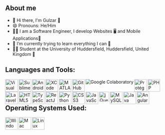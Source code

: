 ## About me

- 👀 Hi there, I'm Gulzar 👋
- 😄 Pronouns: He/Him
- 👨‍💻 I am a Software Engineer, I develop Websites 🖥️ and Mobile Applications📱
- 🌱 I’m currently trying to learn everything I can 🤣
- 🧑‍🎓 Student at the University of Huddersfield, Huddersfield, United Kingdom 🎡 

## Languages and Tools:

<img align="left" title="Visual Studio Code" alt="Visual Studio Code" width="40px" src="https://img.icons8.com/fluency/48/null/visual-studio-code-2019.png" />
<img align="left" title="Sublime Text" alt="Sublime Text" width="40px" src="https://img.icons8.com/fluency/48/null/sublime-text.png" />
<img align="left" title="Android Studio" alt="Android Studio" width="40px" src="https://img.icons8.com/color/48/null/android-studio--v3.png" />
<img align="left" title="XCode" alt="XCode" width="40px" src="https://img.icons8.com/color/48/null/xcode.png" />
<img align="left" title="MATLAB" alt="MATLAB" width="40px" src="https://img.icons8.com/fluency/48/null/matlab.png" />
<img align="left" title="GitHub" alt="GitHub" width="40px" src="https://img.icons8.com/ios-filled/50/null/github.png" />
<img align="left" title="Google Colaboratory" alt="Google Colaboratory" src="https://upload.wikimedia.org/wikipedia/commons/thumb/d/d0/Google_Colaboratory_SVG_Logo.svg/64px-Google_Colaboratory_SVG_Logo.svg.png" />
<img align="left" title="Protégé" alt="Protégé" width="40px" src="https://icons.iconarchive.com/icons/papirus-team/papirus-apps/512/protege-icon.png" />
<img align="left" title="PHP" alt="PHP" width="40px" src="https://img.icons8.com/officel/40/null/php-logo.png" />
<img align="left" title="Laravel" alt="Laravel" width="40px" src="https://img.icons8.com/fluency/48/null/laravel.png" />
<img align="left" title="HTML5" alt="HTML5" width="40px" src="https://img.icons8.com/external-tal-revivo-shadow-tal-revivo/48/null/external-html-5-is-a-software-solution-stack-that-defines-the-properties-and-behaviors-of-web-page-logo-shadow-tal-revivo.png" />
<img align="left" title="TypeScript" alt="TypeScript" width="40px" src="https://img.icons8.com/color/48/null/typescript.png" />
<img align="left" title="ReactJS" alt="ReactJS" width="40px" src="https://img.icons8.com/plasticine/100/null/react.png" />
<img align="left" title="Python" alt="Python" width="40px" src="https://img.icons8.com/stickers/100/null/python.png" />
<img align="left" title="CSS3" alt="CSS3" width="40px" src="https://img.icons8.com/color/48/null/css3.png" />
<img align="left" title="JavaScript" alt="JavaScript" width="40px" src="https://img.icons8.com/color/48/null/javascript--v1.png" />
<img align="left" title="jQuery" alt="jQuery" width="32px" src="https://img.icons8.com/external-tal-revivo-color-tal-revivo/48/null/external-jquery-is-a-javascript-library-designed-to-simplify-html-logo-color-tal-revivo.png" />
<img align="left" title="MySQL" alt="MySQL" width="40px" src="https://img.icons8.com/fluency/48/null/mysql-logo.png" />
<img align="left" title="Java" alt="Java" width="40px" src="https://img.icons8.com/color/48/null/java-coffee-cup-logo--v1.png" />
<img align="left" title="AngularJS" alt="AngularJS" width="40px" src="https://img.icons8.com/color/48/null/angularjs.png" />
<br /> <br /><br />

## Operating Systems Used:

<img align="left" title="Windows OS" alt="Windows" width="40px" src="https://img.icons8.com/color/48/null/windows-10.png" />
<img align="left" title="Mac OS" alt="Mac OS" width="40px" src="https://img.icons8.com/office/40/null/mac-logo--v2.png" />
<img align="left" title="Linux OS" alt="Linux OS" width="40px" src="https://img.icons8.com/color/48/null/linux--v1.png" />
<br /> <br />
